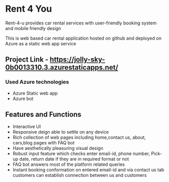 
# Rent 4 You

Rent-4-u provides car rental services with user-friendly booking system and mobile friendly design

This is web based car rental application hosted on github and deployed on Azure as a static web app service

## Project Link - https://jolly-sky-0b0013310.3.azurestaticapps.net/ 

### Used Azure technologies

- Azure Static web app
- Azure bot






## Features and Functions

- Interactive UI 
- Responsive deign able to settle on any device
- Rich collection of web pages including home,contact us, about, cars,blog pages with FAQ bot
- Have aesthetically pleasuring visual design
- Robust input feature which checks enter email-id, phone number, Pick-up date, return date if they are in required format or not
- FAQ bot answers most of the platform related queries
- Instant booking conformation on entered email-id and via contact us tab customers can establish connection between us and customers



